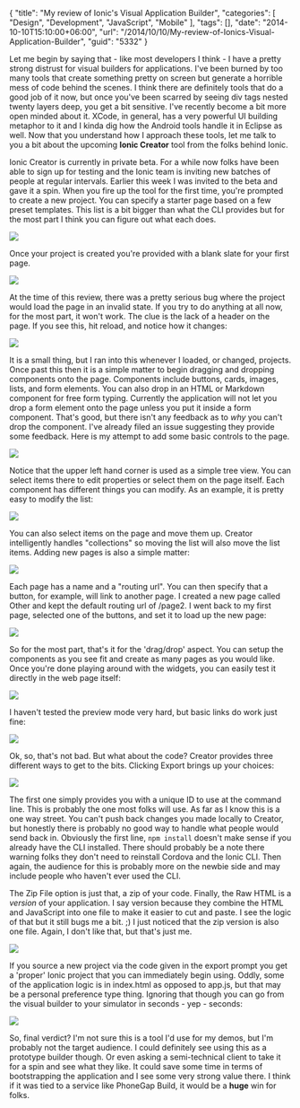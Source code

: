 {
	"title": "My review of Ionic's Visual Application Builder",
	"categories": [
		"Design",
		"Development",
		"JavaScript",
		"Mobile"
	],
	"tags": [],
	"date": "2014-10-10T15:10:00+06:00",
	"url": "/2014/10/10/My-review-of-Ionics-Visual-Application-Builder",
	"guid": "5332"
}

<p>
Let me begin by saying that - like most developers I think - I have a pretty strong distrust for visual builders for applications. I've been burned by too many tools that create something pretty on screen but generate a horrible mess of code behind the scenes. I think there are definitely tools that do a good job of it now, but once you've been scarred by seeing div tags nested twenty layers deep, you get a bit sensitive. I've recently become a bit more open minded about it. XCode, in general, has a very powerful UI building metaphor to it and I kinda dig how the Android tools handle it in Eclipse as well. Now that you understand how I approach these tools, let me talk to you a bit about the upcoming <strong>Ionic Creator</strong> tool from the folks behind Ionic.
</p>
<!--more-->
<p>
Ionic Creator is currently in private beta. For a while now folks have been able to sign up for testing and the Ionic team is inviting new batches of people at regular intervals. Earlier this week I was invited to the beta and gave it a spin. When you fire up the tool for the first time, you're prompted to create a new project. You can specify a starter page based on a few preset templates. This list is a bit bigger than what the CLI provides but for the most part I think you can figure out what each does.
</p>

<p>
<img src="https://static.raymondcamden.com/images/icreview/1.png" class="bthumb">
</p>

<p>
Once your project is created you're provided with a blank slate for your first page. 
</p>

<p>
<img src="https://static.raymondcamden.com/images/icreview/2.png" class="bthumb">
</p>

<p>
At the time of this review, there was a pretty serious bug where the project would load the page in an invalid state. If you try to do anything at all now, for the most part, it won't work. The clue is the lack of a header on the page. If you see this, hit reload, and notice how it changes:
</p>

<p>
<img src="https://static.raymondcamden.com/images/icreview/3.png" class="bthumb">
</p>

<p>
It is a small thing, but I ran into this whenever I loaded, or changed, projects. Once past this then it is a simple matter to begin dragging and dropping components onto the page. Components include buttons, cards, images, lists, and form elements. You can also drop in an HTML or Markdown component for free form typing. Currently the application will not let you drop a form element onto the page unless you put it inside a form component. That's good, but there isn't any feedback as to <i>why</i> you can't drop the component. I've already filed an issue suggesting they provide some feedback. Here is my attempt to add some basic controls to the page.
</p>

<p>
<img src="https://static.raymondcamden.com/images/icreview/4.png" class="bthumb">
</p>

<p>
Notice that the upper left hand corner is used as a simple tree view. You can select items there to edit properties or select them on the page itself. Each component has different things you can modify. As an example, it is pretty easy to modify the list:
</p>


<p>
<img src="https://static.raymondcamden.com/images/icreview/5.png" class="bthumb">
</p>

<p>
You can also select items on the page and move them up. Creator intelligently handles "collections" so moving the list will also move the list items. Adding new pages is also a simple matter:
</p>

<p>
<img src="https://static.raymondcamden.com/images/icreview/6.png" class="bthumb">
</p>

<p>
Each page has a name and a "routing url". You can then specify that a button, for example, will link to another page. I created a new page called Other and kept the default routing url of /page2. I went back to my first page, selected one of the buttons, and set it to load up the new page:
</p>

<p>
<img src="https://static.raymondcamden.com/images/icreview/7.png" class="bthumb">
</p>

<p>
So for the most part, that's it for the 'drag/drop' aspect. You can setup the components as you see fit and create as many pages as you would like. Once you're done playing around with the widgets, you can easily test it directly in the web page itself:
</p>

<p>
<img src="https://static.raymondcamden.com/images/icreview/8.png" class="bthumb">
</p>

<p>
I haven't tested the preview mode very hard, but basic links do work just fine:
</p>

<p>
<img src="https://static.raymondcamden.com/images/icreview/9.png" class="bthumb">
</p>

<p>
Ok, so, that's not bad. But what about the code? Creator provides three different ways to get to the bits. Clicking Export brings up your choices:
</p>

<p>
<img src="https://static.raymondcamden.com/images/icreview/10.png" class="bthumb">
</p>

<p>
The first one simply provides you with a unique ID to use at the command line. This is probably the one most folks will use. As far as I know this is a one way street. You can't push back changes you made locally to Creator, but honestly there is probably no good way to handle what people would send back in. Obviously the first line, <code>npm install</code> doesn't make sense if you already have the CLI installed. There should probably be a note there warning folks they don't need to reinstall Cordova and the Ionic CLI. Then again, the audience for this is probably more on the newbie side and may include people who haven't ever used the CLI.
</p>

<p>
The Zip File option is just that, a zip of your code. Finally, the Raw HTML is a <i>version</i> of your application. I say version because they combine the HTML and JavaScript into one file to make it easier to cut and paste. I see the logic of that but it still bugs me a bit. ;) I just noticed that the zip version is also one file. Again, I don't like that, but that's just me.
</p>

<p>
<img src="https://static.raymondcamden.com/images/icreview/11.png" class="bthumb">
</p>

<p>
If you source a new project via the code given in the export prompt you get a 'proper' Ionic project that you can immediately begin using. Oddly, some of the application logic is in index.html as opposed to app.js, but that may be a personal preference type thing. Ignoring that though you can go from the visual builder to your simulator in seconds - yep - seconds:
</p>

<p>
<img src="https://static.raymondcamden.com/images/icreview/12.png" class="bthumb">
</p>


<p>
So, final verdict? I'm not sure this is a tool I'd use for my demos, but I'm probably not the target audience. I could definitely see using this as a prototype builder though. Or even asking a semi-technical client to take it for a spin and see what they like. It could save some time in terms of bootstrapping the application and I see some very strong value there. I think if it was tied to a service like PhoneGap Build, it would be a <strong>huge</strong> win for folks. 
</p>